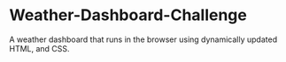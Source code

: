 # Weather-Dashboard-Challenge
 A weather dashboard that runs in the browser using dynamically updated HTML, and CSS.
